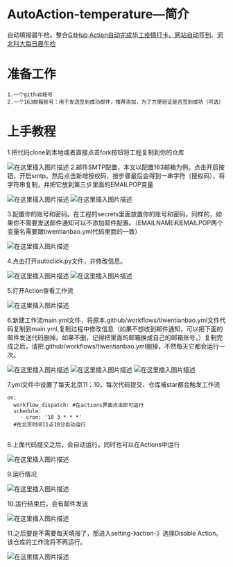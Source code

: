 # AutoAction-temperature—简介
  自动填报晨午检。整合[GitHub Action自动完成华工疫情打卡、网站自动签到](https://blog.csdn.net/police_1/article/details/106837694)、[河北科大每日晨午检](https://blog.csdn.net/m0_47319143/article/details/119823717?ops_request_misc=&request_id=&biz_id=102&utm_term=%E6%B2%B3%E5%8C%97%E7%A7%91%E5%A4%A7%E4%BD%93%E6%B8%A9&utm_medium=distribute.pc_search_result.none-task-blog-2~all~sobaiduweb~default-0-119823717.142^v20^control,157^v15^new_3&spm=1018.2226.3001.4187)
# 准备工作
    1.一个github账号
    2.一个163邮箱账号：用于发送签到成功邮件，推荐添加，为了方便验证是否签到成功（可选）
# 上手教程

1.把代码clone到本地或者直接点击fork按钮将工程复制到你的仓库

![在这里插入图片描述](https://img-blog.csdnimg.cn/f3b2478cfe5d428899d219e5525f009f.png#pic_center)
2.邮件SMTP配置，本文以配置163邮箱为例。点击开启按钮，开启smtp。然后点击新增授权码，按步骤最后会得到一串字符（授权码），将字符串复制，并把它放到第三步里面的EMAILPOP变量

![在这里插入图片描述](https://img-blog.csdnimg.cn/1f9d52467b06457ba1b373397352d32c.png#pic_center)
![在这里插入图片描述](https://img-blog.csdnimg.cn/d4d2a97a807845a3bb4f3cdbd8d766f1.png#pic_center)

3.配置你的账号和密码。在工程的secrets里面放置你的账号和密码。同样的，如果你不需要发送邮件通知可以不添加邮件配置。（EMAILNAME和EMAILPOP两个变量名需要跟tiwentianbao.yml代码里面的一致）

![在这里插入图片描述](https://img-blog.csdnimg.cn/ada5461a46b041839e536e2aee706e6d.png#pic_center)


4.点击打开autoclick.py文件，并修改信息。

 ![在这里插入图片描述](https://img-blog.csdnimg.cn/9a0e49798edf455b86b352a492f70078.png#pic_center)
 ![在这里插入图片描述](https://img-blog.csdnimg.cn/594b2a461b3e4a9a9a31929ab61c0a33.png#pic_center)

5.打开Action查看工作流

![在这里插入图片描述](https://img-blog.csdnimg.cn/875d15d1d8844d43b26ddde641056013.png#pic_center)

6.新建工作流main.yml文件，将原本.github/workflows/tiwentianbao.yml文件代码复制到main.yml,复制过程中修改信息（如果不想收到邮件通知，可以把下面的邮件发送代码删掉。如果不删，记得把里面的邮箱换成自己的邮箱账号。）复制完成之后，请把.github/workflows/tiwentianbao.yml删掉，不然每天它都会运行一次。

![在这里插入图片描述](https://img-blog.csdnimg.cn/80b2bfbe5c39443bb7bd2710d237a14e.png#pic_center)
![在这里插入图片描述](https://img-blog.csdnimg.cn/0a1d93efeb644319974e157942a03e97.png#pic_center)
![在这里插入图片描述](https://img-blog.csdnimg.cn/79dfbc343cae496b9a130f68cb9c00d2.png#pic_center)

7.yml文件中设置了每天北京11：10、每次代码提交、仓库被star都会触发工作流


```
on:
  workflow_dispatch: #在actions界面点击即可运行
  schedule:
    - cron: '10 3 * * *'  
  #在北京时间11点10分自动运行
  
```
8.上面代码提交之后，会自动运行。同时也可以在Actions中运行

![在这里插入图片描述](https://img-blog.csdnimg.cn/2e44ada3a766464a98939b61261cd9ed.png#pic_center)

9.运行情况

![在这里插入图片描述](https://img-blog.csdnimg.cn/45d2383a00a645dbb2343f32ec365155.png#pic_center)


10.运行结束后，会有邮件发送

![在这里插入图片描述](https://img-blog.csdnimg.cn/312a0454449c4e0ba01f93beb791daee.png#pic_center)

11.之后要是不需要每天填报了，那进入setting-》action-》选择Disable Action。该仓库的工作流将不再运行。

![在这里插入图片描述](https://img-blog.csdnimg.cn/75d7ba16e4e04007ac4953aba733c904.png#pic_center)
